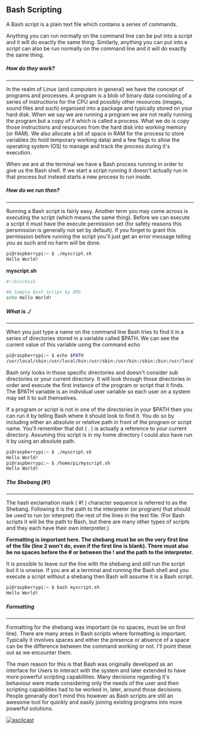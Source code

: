 ## Bash Scripting

A Bash script is a plain text file which contains a series of commands.

Anything you can run normally on the command line can be put into a script and it will do exactly the same thing. Similarly, anything you can put into a script can also be run normally on the command line and it will do exactly the same thing.

##### How do they work?

---
In the realm of Linux (and computers in general) we have the concept of programs and processes. A program is a blob of binary data consisting of a series of instructions for the CPU and possibly other resources (images, sound files and such) organised into a package and typically stored on your hard disk. When we say we are running a program we are not really running the program but a copy of it which is called a process. What we do is copy those instructions and resources from the hard disk into working memory (or RAM). We also allocate a bit of space in RAM for the process to store variables (to hold temporary working data) and a few flags to allow the operating system (OS) to manage and track the process during it's execution.

When we are at the terminal we have a Bash process running in order to give us the Bash shell. If we start a script running it doesn't actually run in that process but instead starts a new process to run inside.

##### How do we run then?

---
Running a Bash script is fairly easy. Another term you may come across is executing the script (which means the same thing). Before we can execute a script it must have the execute permission set (for safety reasons this persmission is generally not set by default). If you forget to grant this permission before running the script you'll just get an error message telling you as such and no harm will be done.

~~~bash
pi@raspberrypi:~ $ ./myscript.sh
Hello World!
~~~

**myscript.sh**
~~~bash
#!/bin/bash

#A Sample Bash Script by OMS
echo Hello World!
~~~

##### What is ./

---

When you just type a name on the command line Bash tries to find it in a series of directories stored in a variable called $PATH. We can see the current value of this variable using the command echo

~~~bash
pi@raspberrypi:~ $ echo $PATH
/usr/local/sbin:/usr/local/bin:/usr/sbin:/usr/bin:/sbin:/bin:/usr/local/games:/usr/games:/opt/bin
~~~

Bash only looks in those specific directories and doesn't consider sub directories or your current directory. It will look through those directories in order and execute the first instance of the program or script that it finds.
The $PATH variable is an individual user variable so each user on a system may set it to suit themselves.

If a program or script is not in one of the directories in your $PATH then you can run it by telling Bash where it should look to find it. You do so by including either an absolute or relative path in front of the program or script name. You'll remember that dot ( . ) is actually a reference to your current directory. Assuming this script is in my home directory I could also have run it by using an absolute path.

~~~bash
pi@raspberrypi:~ $ ./myscript.sh
Hello World!
pi@raspberrypi:~ $ /home/pi/myscript.sh
Hello World!
~~~

##### The Shebang (#!)

---

The hash exclamation mark ( #! ) character sequence is referred to as the Shebang. Following it is the path to the interpreter (or program) that should be used to run (or interpret) the rest of the lines in the text file. (For Bash scripts it will be the path to Bash, but there are many other types of scripts and they each have their own interpreter.)

**Formatting is important here. The shebang must be on the very first line of the file (line 2 won't do, even if the first line is blank). There must also be no spaces before the # or between the ! and the path to the interpreter.**

It is possible to leave out the line with the shebang and still run the script but it is unwise. If you are at a terminal and running the Bash shell and you execute a script without a shebang then Bash will assume it is a Bash script.

~~~bash
pi@raspberrypi:~ $ bash myscript.sh
Hello World!
~~~

##### Formatting

---

Formatting for the shebang was important (ie no spaces, must be on first line). There are many areas in Bash scripts where formatting is important. Typically it involves spaces and either the presence or absence of a space can be the difference between the command working or not. I'll point these out as we encounter them.

The main reason for this is that Bash was originally developed as an interface for Users to interact with the system and later extended to have more powerful scripting capabilities. Many decisions regarding it's behaviour were made considering only the needs of the user and then scripting capabilities had to be worked in, later, around those decisions. People generally don't mind this however as Bash scripts are still an awesome tool for quickly and easily joining existing programs into more powerful solutions.

[![asciicast](https://asciinema.org/a/pDY2pgR743Xzp7pYof1AO986k.png)](https://asciinema.org/a/pDY2pgR743Xzp7pYof1AO986k)
